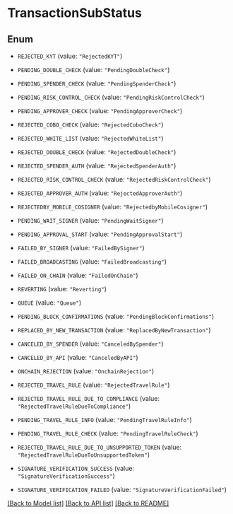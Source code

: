 # TransactionSubStatus

## Enum


* `REJECTED_KYT` (value: `"RejectedKYT"`)

* `PENDING_DOUBLE_CHECK` (value: `"PendingDoubleCheck"`)

* `PENDING_SPENDER_CHECK` (value: `"PendingSpenderCheck"`)

* `PENDING_RISK_CONTROL_CHECK` (value: `"PendingRiskControlCheck"`)

* `PENDING_APPROVER_CHECK` (value: `"PendingApproverCheck"`)

* `REJECTED_COBO_CHECK` (value: `"RejectedCoboCheck"`)

* `REJECTED_WHITE_LIST` (value: `"RejectedWhiteList"`)

* `REJECTED_DOUBLE_CHECK` (value: `"RejectedDoubleCheck"`)

* `REJECTED_SPENDER_AUTH` (value: `"RejectedSpenderAuth"`)

* `REJECTED_RISK_CONTROL_CHECK` (value: `"RejectedRiskControlCheck"`)

* `REJECTED_APPROVER_AUTH` (value: `"RejectedApproverAuth"`)

* `REJECTEDBY_MOBILE_COSIGNER` (value: `"RejectedbyMobileCosigner"`)

* `PENDING_WAIT_SIGNER` (value: `"PendingWaitSigner"`)

* `PENDING_APPROVAL_START` (value: `"PendingApprovalStart"`)

* `FAILED_BY_SIGNER` (value: `"FailedBySigner"`)

* `FAILED_BROADCASTING` (value: `"FailedBroadcasting"`)

* `FAILED_ON_CHAIN` (value: `"FailedOnChain"`)

* `REVERTING` (value: `"Reverting"`)

* `QUEUE` (value: `"Queue"`)

* `PENDING_BLOCK_CONFIRMATIONS` (value: `"PendingBlockConfirmations"`)

* `REPLACED_BY_NEW_TRANSACTION` (value: `"ReplacedByNewTransaction"`)

* `CANCELED_BY_SPENDER` (value: `"CanceledBySpender"`)

* `CANCELED_BY_API` (value: `"CanceledByAPI"`)

* `ONCHAIN_REJECTION` (value: `"OnchainRejection"`)

* `REJECTED_TRAVEL_RULE` (value: `"RejectedTravelRule"`)

* `REJECTED_TRAVEL_RULE_DUE_TO_COMPLIANCE` (value: `"RejectedTravelRuleDueToCompliance"`)

* `PENDING_TRAVEL_RULE_INFO` (value: `"PendingTravelRuleInfo"`)

* `PENDING_TRAVEL_RULE_CHECK` (value: `"PendingTravelRuleCheck"`)

* `REJECTED_TRAVEL_RULE_DUE_TO_UNSUPPORTED_TOKEN` (value: `"RejectedTravelRuleDueToUnsupportedToken"`)

* `SIGNATURE_VERIFICATION_SUCCESS` (value: `"SignatureVerificationSuccess"`)

* `SIGNATURE_VERIFICATION_FAILED` (value: `"SignatureVerificationFailed"`)


[[Back to Model list]](../README.md#documentation-for-models) [[Back to API list]](../README.md#documentation-for-api-endpoints) [[Back to README]](../README.md)


